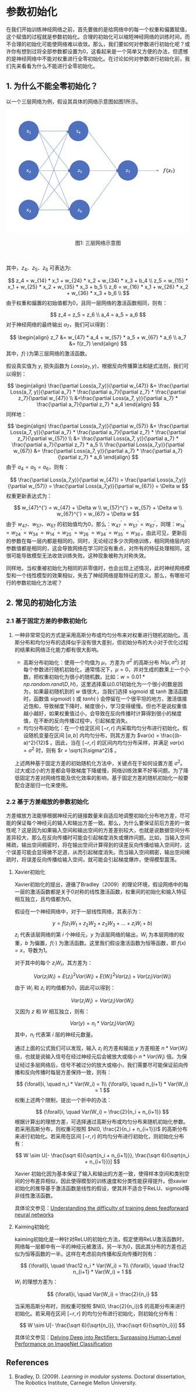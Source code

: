 # 参数初始化

在我们开始训练神经网络之前，首先要做的是给网络中的每一个权重和偏置赋值，这个赋值的过程就是参数初始化。合理的初始化可以缩短神经网络的训练时间，而不合理的初始化可能使网络难以收敛。那么，我们要如何对参数进行初始化呢？或许你有想到过将全部参数都设置为0，这看起来是一个简单又方便的办法，但遗憾的是神经网络中不能对权重进行全零初始化。在讨论如何对参数进行初始化前，我们先来看看为什么不能进行全零初始化。

## 1. 为什么不能全零初始化？

以一个三层网络为例，假设其具体的网络示意图如图1所示。

![net_for_params_init](../../../images/deep_learning/model_tuning/net_for_params_init.png)

<center>图1: 三层网络示意图</center><br></br>



其中，$z_4、z_5、z_6$ 可表达为:


$$
z_4 = w_{14} * x_1 + w_{24} * x_2 + w_{34} * x_3 + b_4 \\
z_5 = w_{15} * x_1 + w_{25} * x_2 + w_{35} * x_3 + b_5 \\
z_6 = w_{16} * x_1 + w_{26} * x_2 + w_{36} * x_3 + b_6 \\
$$
由于权重和偏置的初始值都为0，且同一层网络的激活函数相同，则有：


$$
z_4 = z_5 = z_6  \\
a_4 = a_5 = a_6
$$
对于神经网络的最终输出 $a_7$，我们可以得到：


$$
\begin{align}
z_7 &= w_{47} * a_4 + w_{57} * a_5 + w_{67} * a_6 \\
a_7 &= f(z_7)
\end{align}
$$
其中，$f(\cdot)$为第三层网络的激活函数。

假设真实值为 $y$, 损失函数为 $Loss(a_7, y)$，根据反向传播算法和链式法则，我们可以得到：


$$
\begin{align}
\frac{\partial Loss(a_7,y)}{\partial w_{47}} &= \frac{\partial Loss(a_7, y)}{\partial a_7} * \frac{\partial a_7}{\partial z_7} * \frac{\partial z_7}{\partial w_{47}} \\
&=\frac{\partial Loss(a_7, y)}{\partial a_7} * \frac{\partial a_7}{\partial z_7} * a_4
\end{align}
$$
同样地：


$$
\begin{align}
\frac{\partial Loss(a_7,y)}{\partial w_{57}} &= \frac{\partial Loss(a_7, y)}{\partial a_7} * \frac{\partial a_7}{\partial z_7} * \frac{\partial z_7}{\partial w_{57}} \\
&= \frac{\partial Loss(a_7, y)}{\partial a_7} * \frac{\partial a_7}{\partial z_7} * a_5 \\
\frac{\partial Loss(a_7,y)}{\partial w_{67}} &= \frac{\partial Loss(a_7, y)}{\partial a_7} * \frac{\partial a_7}{\partial z_7} * a_6
\end{align}
$$
由于 $a_4 = a_5 = a_6$，则有：


$$
\frac{\partial Loss(a_7,y)}{\partial w_{47}} = \frac{\partial Loss(a_7,y)}{\partial w_{57}} = \frac{\partial Loss(a_7,y)}{\partial w_{67}} = \Delta w
$$
权重更新表达式为：


$$
w_{47}^{'} = w_{47} + \Delta w \\
w_{57}^{'} = w_{57} + \Delta w \\
w_{67}^{'} = w_{67} + \Delta w
$$
由于 $w_{47}、w_{57}、w_{67}$ 的初始值均为0，那么：$w_{47}^{'} = w_{57}^{'} = w_{67}^{'}$，同理：$w_{14}^{'} = w_{24}^{'} = w_{34}^{'} = w_{14}^{'} = w_{25}^{'} = w_{26}^{'} = w_{34}^{'} = w_{35}^{'} = w_{36}^{'}$。由此可见，更新后的参数在每一层内都是相同的。同时，无论经过多少次网络训练，相同网络层内的参数值都是相同的，这会导致网络在学习时没有重点，对所有的特征处理相同，这很可能导致模型无法收敛训练失败。这种现象被称为对称失效。

同样地，当权重被初始化为相同的非零值时，也会出现上述情况，此时神经网络模型和一个线性模型的效果相似，失去了神经网络提取特征的意义。那么，有哪些可行的参数初始化方法呢？

## 2. 常见的初始化方法

### 2.1 基于固定方差的参数初始化

1. 一种非常常见的方式是采用高斯分布或均匀分布来对权重进行随机初始化。高斯分布和均匀分布的选择似乎没有很大差别，但初始分布的大小对于优化过程的结果和网络泛化能力都有很大影响。

   * 高斯分布初始化：使用一个均值为 $\mu$，方差为 $\sigma^2$ 的高斯分布 $N(\mu, \sigma^2)$ 对每个参数进行随机初始化，通常情况下，$\mu = 0$，并对生成的数乘上一个小数，把权重初始化为很小的随机数。比如：$w = 0.01 * np.random.rand(D,H)$，这里选择乘以0.01初始化为一个很小的数是因为，如果最初随机到的 $w$ 值很大，当我们选择 sigmoid 或 tanh 激活函数时，函数值 $sigmoid(\cdot)$ 或 $tanh(\cdot)$ 会停留在一个很平坦的地方，激活值接近饱和，导致梯度下降时，梯度很小，学习变得缓慢。但也不是说权重值越小越好，如果权重值过小，会导致在反向传播时计算得到很小的梯度值，在不断的反向传播过程中，引起梯度消失。
   * 均匀分布初始化：在一个给定区间 $[-r, r]$ 内采取均匀分布进行初始化。假设随机变量在区间 $[a, b]$ 内均匀分布，则其方差为 $var(x) = \frac{(b-a)^2}{12}$ 。因此，当在 $[-r, r]$ 的区间内均匀分布采样，并满足 $var(x) = \sigma^2$ 时，则有 $r = \sqrt{3\sigma^2}$ 。

   上述两种基于固定方差的初始随机化方法中，关键点在于如何设置方差 $\sigma^2$。过大或过小的方差都会导致梯度下降缓慢，网络训练效果不好等问题。为了降低固定方差对网络性能及优化效率的影响，基于固定方差的随机初始化一般要配合逐层归一化来使用。

### 2.2 基于方差缩放的参数初始化

方差缩放方法能够根据神经元的链接数量来自适应地调整初始化分布地方差，尽可能的保证每个神经元的输入和输出方差一致。那么，为什么要保证前后方差的一致性呢？这是因为如果输入空间和输出空间的方差差别较大，也就是说数据空间分布差异较大，那么在反向传播时可能会引起梯度消失或爆炸问题。比如，当输入空间稀疏，输出空间稠密时，将在输出空间计算得到的误差反向传播给输入空间时，这个误差可能会显得微不足道，从而引起梯度消失。而当输入空间稠密，输出空间稀疏时，将误差反向传播给输入空间，就可能会引起梯度爆炸，使得模型震荡。

1. Xavier初始化

   Xavier初始化的提出，遵循了Bradley（2009）的理论环境，假设网络中的每一层的激活函数都是关于0对称的线性激活函数，权重间的初始化和输入特征相互独立，且均值都为0。

   假设在一个神经网络中，对于一层线性网络，其表示为：

   

   $$
   y = f(z_1W_1 + z_2W_2 + z_3W_3 + ... + z_iW_i + b)
   $$
   $z_i$ 代表该层网络的第 $i$ 个神经元，$y$ 为该层网络的输出，$W_i$ 为本层网络的权重，$b$ 为偏置，$f(\cdot)$ 为激活函数。这里我们假设激活函数为恒等函数，即 $f(x) = x$，导数为1。

   对于其中的每个 $z_iW_i$，其方差为：

   

   $$
   Var(z_iW_i) = E(z_i)^2Var(W_i) + E(W_i)^2Var(z_i)+Var(z_i)Var(W_i)
   $$
   由于 $W_i$ 和 $z_i$ 的均值都为0，因此可以得到：

   

   $$
   Var(z_iW_i) = Var(z_i)Var(W_i)
   $$
   又因为 $z$ 和 $W$ 相互独立，则有：

   

   $$
   Var(y) = n_i * Var(z_i)Var(W_i)
   $$
   其中，$n_i$ 代表第 $i$ 层的神经元数量。

   通过上面的公式我们可以发现，输入 $z_i$ 的方差和输出 $y$ 方差相差 $n * Var(W_i)$ 倍，也就是说输入信号在经过神经元后会被放大或缩小 $n * Var(W_i)$ 倍。为保证经过多层网络后，信号不被过分的放大或缩小，我们需要尽可能保证前向传播和反向传播时每层方差保持一致，则有：

   

   $$
   {\forall}i, \quad n_i * Var(W_i) = 1\\
   {\forall}i, \quad n_{i+1} * Var(W_i) = 1
   $$
   权衡上述两个限制，提出一个折中的办法：

   

   $$
   {\forall}i, \quad Var(W_i) = \frac{2}{n_i + n_{i+1}}
   $$
   根据计算出的理想方差，可选择通过高斯分布或均匀分布来随机初始化参数。若采用高斯分布，则权重可按照 $N(0, \frac{2}{n_i + n_{i+1}})$ 的高斯分布来进行初始化。若采用在区间 $[-r, r]$ 的均匀分布进行初始化，则初始化分布有：

   

   $$
   W \sim U[- \frac{\sqrt 6}{\sqrt{n_i + n_{i+1}}}, \frac{\sqrt 6}{\sqrt{n_i + n_{i+1}}}]
   $$


   Xavier 初始化因为基本保证了输入和输出的方差一致，使得样本空间和类别空间的分布差异相似，因此使得模型的训练速度和分类性能获得提升。但xavier初始化的推导基于激活函数是线性的假设，使其并不适合于ReLU、sigmoid等非线性激活函数。

   具体论文参见：[Understanding the difficulty of training deep feedforward neural networks](http://proceedings.mlr.press/v9/glorot10a/glorot10a.pdf)

2. Kaiming初始化

   kaiming初始化是一种针对ReLU的初始化方法，假定使用ReLU激活函数时，网络每一层都中有一半的神经元被激活，另一半为0，因此其分布的方差也近似为恒等函数的一半。这样在考虑前向传播和反向传播时则有：

   
   
   $$
   {\forall}i, \quad \frac12 n_i * Var(W_i) = 1\\
   {\forall}i, \quad \frac12 n_{i+1} * Var(W_i) = 1
   $$
   $W_i$ 的理想方差为：
   
   
   
   $$
   {\forall}i, \quad Var(W_i) = \frac{2}{n_i}
   $$
   
   当采用高斯分布时，则权重可按照 $N(0, \frac{2}{n_i})$ 的高斯分布来进行初始化。若采用在区间 $[-r, r]$ 的均匀分布进行初始化，则初始化分布有：
   
   
   $$
   W \sim U[- \frac{\sqrt 6}{\sqrt{n_i}}, \frac{\sqrt 6}{\sqrt{n_i}}]
   $$
   
   
   具体论文参见：[Delving Deep into Rectifiers: Surpassing Human-Level Performance on ImageNet Classification](https://arxiv.org/pdf/1502.01852.pdf)



## References

1. Bradley, D. (2009). *Learning in modular systems.* Doctoral dissertation, The Robotics Institute, Carnegie Mellon University.



